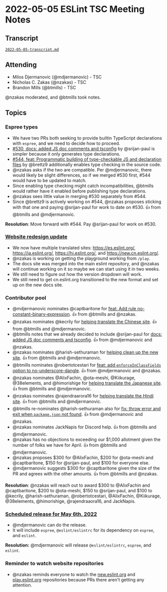 # 2022-05-05 ESLint TSC Meeting Notes

## Transcript

[`2022-05-05-transcript.md`](2022-05-05-transcript.md)

## Attending

* Milos Djermanovic (@mdjermanovic) - TSC
* Nicholas C. Zakas (@nzakas) - TSC
* Brandon Mills (@btmills) - TSC

@nzakas moderated, and @btmills took notes.

## Topics

### Espree types

* We have two PRs both seeking to provide builtin TypeScript declarations with `espree`, and we need to decide how to proceed.
* [#530, docs: added JS doc comments and tsconfig](https://github.com/eslint/espree/pull/530) by @srijan-paul is simpler because it only generates type declarations.
* [#544, feat: Programmatic building of type-checkable JS and declaration files](https://github.com/eslint/espree/pull/544) by @brettz9 additionally enables type checking in the source code.
* @nzakas asks if the two are compatible. Per @mdjermanovic, there would likely be slight differences, so if we merged #530 first, #544 would have to be updated to match.
* Since enabling type checking might catch incompatibilities, @btmills would rather have it enabled before publishing type declarations.
* @nzakas sees little value in merging #530 separately from #544.
* Since @brettz9 is actively working on #544, @nzakas proposes sticking with that one and paying @srijan-paul for work to date on #530. :+1: from @btmills and @mdjermanovic.

**Resolution**: Move forward with #544. Pay @srijan-paul for work on #530.

### [Website redesign update](https://new.eslint.org/)

* We now have multiple translated sites: https://es.eslint.org/, https://ja.eslint.org/, https://hi.eslint.org/, and https://new.cn.eslint.org/.
* @nzakas is working on getting the playground working from `/play`.
* The docs site was merged into the main eslint repository, and @nzakas will continue working on it so maybe we can start using it in two weeks.
* We still need to figure out how the version dropdown will work.
* We still need to get cn.eslint.org transitioned to the new format and set up on the new docs site.

### Contributor pool

* @mdjermanovic nominates @captbaritone for [feat: Add rule no-constant-binary-expression](https://github.com/eslint/eslint/pull/15296). :+1: from @btmills and @nzakas.
* @nzakas nominates @kecrily for [helping translate the Chinese site](https://github.com/eslint/new.eslint.org/pull/195). :+1: from @btmills and @mdjermanovic.
* @btmills notes that we already decided to include @srijan-paul for [docs: added JS doc comments and tsconfig](https://github.com/eslint/espree/pull/530). :+1: from @mdjermanovic and @nzakas.
* @nzakas nominates @harish-sethuraman for [helping clean up the new site](https://github.com/eslint/new.eslint.org/pulls?q=is%3Apr+author%3Aharish-sethuraman). :+1: from @btmills and @mdjermanovic.
* @btmills nominates @robertotcestari for [feat: add `enforceInClassFields` option to no-underscore-dangle](https://github.com/eslint/eslint/pull/15818). :+1: from @mdjermanovic and @nzakas.
* @nzakas nominates @AlixFachin, @ota-meshi, @Kiikurage, @38elements, and @himorishige for [helping translate the Japanese site](https://github.com/eslint/new.eslint.org/pull/193). :+1: from @btmills and @mdjermanovic.
* @nzakas nominates @rajendraarora16 for [helping translate the Hindi site](https://github.com/eslint/new.eslint.org/pull/199). :+1: from @btmills and @mdjermanovic.
* @btmills re-nominates @harish-sethuraman also for [fix: throw error and exit when `package.json` not found](https://github.com/eslint/create-config/pull/27). :+1: from @mdjermanovic and @nzakas.
* @nzakas nominates JackNapis for Discord help. :+1: from @btmills and @mdjermanovic.
* @nzakas has no objections to exceeding our $1,000 allotment given the number of folks we have for April. :+1: from @btmills and @mdjermanovic.
* @nzakas proposes $300 for @AlixFachin, $200 for @ota-meshi and @captbaritone, $150 for @srijan-paul, and $100 for everyone else.
* @mdjermanovic suggests $300 for @captbaritone given the size of the PR and agrees with the other amounts. :+1: from @btmills and @nzakas.

**Resolution**: @nzakas will reach out to award $300 to @AlixFachin and @captbaritone, $200 to @ota-meshi, $150 to @srijan-paul, and $100 to @kecrily, @harish-sethuraman, @robertotcestari, @AlixFachin, @Kiikurage, @38elements, @himorishige, @rajendraaora16, and JackNapis.

### [Scheduled release for May 6th, 2022](https://github.com/eslint/eslint/issues/15805)

* @mdjermanovic can do the release.
* It will include `espree`, `@eslint/eslintrc` for its dependency on `espree`, and `eslint`.

**Resolution:** @mdjermanovic will release `@eslint/eslintrc`, `espree`, and `eslint`.

### Reminder to watch website repositories

* @nzakas reminds everyone to watch the [new.eslint.org](https://github.com/eslint/new.eslint.org) and [play.eslint.org](https://github.com/eslint/play.eslint.org) repositories because PRs there aren't getting any attention.
